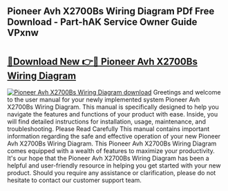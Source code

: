 ## Pioneer Avh X2700Bs Wiring Diagram PDf Free Download - Part-hAK Service Owner Guide VPxnw

# <h2><a href="http://dfqu73v.blite.top/?on=Pioneer+Avh+X2700Bs+Wiring+Diagram">🔗Download New 👉🔴 Pioneer Avh X2700Bs Wiring Diagram</a></h2>

[![Pioneer Avh X2700Bs Wiring Diagram download](https://i.imgur.com/lujVjoI.png)](http://dfqu73v.blite.top/?on=Pioneer+Avh+X2700Bs+Wiring+Diagram)
Greetings and welcome to the user manual for your newly implemented system Pioneer Avh X2700Bs Wiring Diagram. This manual is specifically designed to help you navigate the features and functions of your product with ease. Inside, you will find detailed instructions for installation, usage, maintenance, and troubleshooting. Please Read Carefully This manual contains important information regarding the safe and effective operation of your new Pioneer Avh X2700Bs Wiring Diagram. This Pioneer Avh X2700Bs Wiring Diagram comes equipped with a wealth of features to maximize your productivity. It's our hope that the Pioneer Avh X2700Bs Wiring Diagram has been a helpful and user-friendly resource in helping you get started with your new product. Should you require any assistance or clarification, please do not hesitate to contact our customer support team.
